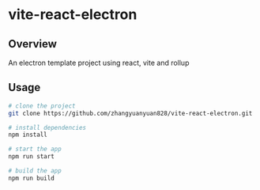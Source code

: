 # vite-react-electron

## Overview

An electron template project using react, vite and rollup

## Usage

```bash
# clone the project
git clone https://github.com/zhangyuanyuan828/vite-react-electron.git

# install dependencies
npm install

# start the app
npm run start

# build the app
npm run build
```
